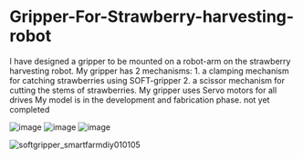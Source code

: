 # Gripper-For-Strawberry-harvesting-robot

I have designed a gripper to be mounted on a robot-arm on the strawberry harvesting robot. My gripper has 2 mechanisms: 1. a clamping mechanism for catching strawberries using SOFT-gripper  2. a scissor mechanism for cutting the stems of strawberries. My gripper uses Servo motors for all drives My model is in the development and fabrication phase. not yet completed

![image](https://github.com/smartfarmdiy/Gripper-For-Strawberry-harvesting-robot/assets/63504401/dff2ab11-152b-4794-a365-2c43b03f0db5)
![image](https://github.com/smartfarmdiy/Gripper-For-Strawberry-harvesting-robot/assets/63504401/e3708396-e74a-4900-a719-4d56a54ee5df)
![image](https://github.com/smartfarmdiy/Gripper-For-Strawberry-harvesting-robot/assets/63504401/3ce69b8f-bd7e-45ad-b97e-cf0007c5cf0d)

![softgripper_smartfarmdiy010105](https://github.com/smartfarmdiy/Gripper-For-Strawberry-harvesting-robot/assets/63504401/3518efa2-4894-4939-9fe6-1bccc53f7f96)

